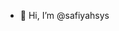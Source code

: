 - 👋 Hi, I’m @safiyahsys
<!---
safiyahsys/safiyahsys is a ✨ special ✨ repository because its `README.md` (this file) appears on your GitHub profile.
You can click the Preview link to take a look at your changes.
--->
